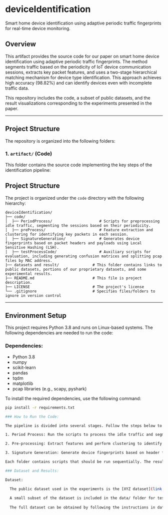 # deviceIdentification
Smart home device identification using adaptive periodic traffic fingerprints for real-time device monitoring.
## Overview
This artifact provides the source code for our paper on smart home device identification using adaptive periodic traffic fingerprints. The method segments traffic based on the periodicity of IoT device communication sessions, extracts key packet features, and uses a two-stage hierarchical matching mechanism for device type identification. This approach achieves high accuracy (98.82%) and can identify devices even with incomplete traffic data.

This repository includes the code, a subset of public datasets, and the result visualizations corresponding to the experiments presented in the paper.

---

## Project Structure

The repository is organized into the following folders:

### 1. `artifact/` (Code)
This folder contains the source code implementing the key steps of the identification pipeline:
## Project Structure
The project is organized under the `code` directory with the following hierarchy:

```plaintext
deviceIdentification/
├── code/
│  ├── PeriodProcess/                     # Scripts for preprocessing idle traffic, segmenting the sessions based on their periodicity.
│  ├── preProcess/                        # Feature extraction and clustering for identifying key packets in each session.
│  ├── SignatureGeneration/               # Generates device fingerprints based on packet headers and payloads using Local Sensitive Hashing (LSH).
│  ├── testProcessCode/                   # Auxiliary scripts for evaluation, including generating confusion matrices and splitting pcap files by MAC address.
├── datasets and result/               # This folder contains links to public datasets, portions of our proprietary datasets, and some experimental results.
├── README.md                          # This file is project description.
├── LICENSE                            # The project's license
└── .gitignore                         # Specifies files/folders to ignore in version control
```
---

## Environment Setup

This project requires Python 3.8 and runs on Linux-based systems. The following dependencies are needed to run the code:

### Dependencies:
- Python 3.8
- numpy
- scikit-learn
- pandas
- tqdm
- matplotlib
- pcap libraries (e.g., scapy, pyshark)

To install the required dependencies, use the following command:

```bash
pip install -r requirements.txt

### How to Run the Code:

The pipeline is divided into several stages. Follow the steps below to run the code:

1. Period Process: Run the scripts to process the idle traffic and segment the sessions based on their periodicity.

2. Pre-processing: Extract features and perform clustering to identify key packets.

3. Signature Generation: Generate device fingerprints based on header features and payload LSH.

Each folder contains scripts that should be run sequentially. The results of each stage are saved in separate output directories.

### Dataset and Results:

Dataset:

  The public dataset used in the experiments is the [XYZ dataset](link to dataset), available under the conditions specified by the source.
  
  A small subset of the dataset is included in the data/ folder for testing purposes.
  
  The full dataset can be obtained by following the instructions in data/README.md.

